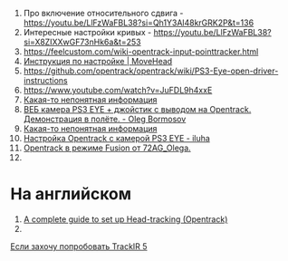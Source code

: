 1. Про включение относительного сдвига - https://youtu.be/LlFzWaFBL38?si=Qh1Y3Al48krGRK2P&t=136
2. Интересные настройки кривых - https://youtu.be/LlFzWaFBL38?si=X8ZIXXwGF73nHk6a&t=253
3. https://feelcustom.com/wiki-opentrack-input-pointtracker.html
4. [Инструкция по настройке | MoveHead](https://feelcustom.com/movehead-instruction.html)
5. https://github.com/opentrack/opentrack/wiki/PS3-Eye-open-driver-instructions
6. https://www.youtube.com/watch?v=JuFDL9h4xxE
7. [Какая-то непонятная информация](https://forum.il2sturmovik.ru/topic/5061-opentrack-%D0%B0%D0%BA%D1%82%D1%83%D0%B0%D0%BB%D1%8C%D0%BD%D0%B0%D1%8F-%D0%B8%D0%BD%D1%84%D0%BE%D1%80%D0%BC%D0%B0%D1%86%D0%B8%D1%8F-%D0%BF%D0%BE-%D0%BF%D1%80%D0%BE%D0%B5%D0%BA%D1%82%D1%83-%D1%80%D0%B5%D1%88%D0%B5%D0%BD%D0%B8%D0%B5-%D0%BF%D1%80%D0%BE%D0%B1%D0%BB%D0%B5%D0%BC-%D0%B2%D0%BE%D0%BF%D1%80%D0%BE%D1%81%D1%8B/page/27/#comment-849656)
8. [ВЕБ камера PS3 EYE + джойстик с выводом на Opentrack. Демонстрация в полёте. - Oleg Bormosov](https://www.youtube.com/watch?v=KeyvJ5bbCNA)
9. [Какая-то непонятная информация](https://forum.il2sturmovik.ru/topic/3938-%D0%BA%D0%BB%D0%B8%D0%BF%D1%81%D0%B0-%D0%B4%D0%BB%D1%8F-freetrack-%D0%BE%D1%82-%D0%BE%D1%80%D0%BE%D1%85%D0%BE%D0%B2%D0%B0%D1%82%D1%81%D0%BA%D0%BE%D0%B3%D0%BE-%D0%B0%D0%BB%D0%B5%D0%BA%D1%81%D0%B0%D0%BD%D0%B4%D1%80%D0%B0/page/2/#comment-583626)
10. [Настройка Opentrack с камерой PS3 EYE - iluha](https://www.youtube.com/watch?v=JuFDL9h4xxE)
11. [Opentrack в режиме Fusion от 72AG_Olega.](https://forum.il2sturmovik.ru/topic/16033-opentrack-%D0%B2-%D1%80%D0%B5%D0%B6%D0%B8%D0%BC%D0%B5-fusion-%D0%BE%D1%82-72ag_olega/)
12. 

# На английском
1. [A complete guide to set up Head-tracking (Opentrack)](https://forum.il2sturmovik.com/topic/34403-a-complete-guide-to-set-up-head-tracking-opentrack/)
2. 



[Если захочу попробовать TrackIR 5](https://forum.il2sturmovik.ru/topic/3049-trackir-5-%D0%BD%D0%BE%D0%B2%D1%8B%D0%B9-%D0%B2-%D0%BD%D0%B0%D0%BB%D0%B8%D1%87%D0%B8%D0%B8-%D0%BF%D0%B8%D1%82%D0%B5%D1%80/)
